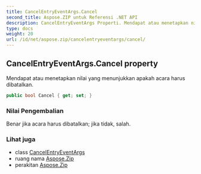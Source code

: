 ```yaml
---
title: CancelEntryEventArgs.Cancel
second_title: Aspose.ZIP untuk Referensi .NET API
description: CancelEntryEventArgs Properti. Mendapat atau menetapkan nilai yang menunjukkan apakah acara harus dibatalkan.
type: docs
weight: 20
url: /id/net/aspose.zip/cancelentryeventargs/cancel/
---
```

## CancelEntryEventArgs.Cancel property

Mendapat atau menetapkan nilai yang menunjukkan apakah acara harus dibatalkan.

```csharp
public bool Cancel { get; set; }
```

### Nilai Pengembalian

Benar jika acara harus dibatalkan; jika tidak, salah.

### Lihat juga

* class [CancelEntryEventArgs](../)
* ruang nama [Aspose.Zip](../../cancelentryeventargs/)
* perakitan [Aspose.Zip](../../../)


